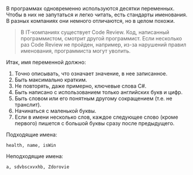 В программах одновременно используются десятки переменных. Чтобы в них не запутаться и легко читать, есть стандарты именования. В разных компаниях они немного отличаются, но в целом похожи.
>В IT-компаниях существует Code Review. Код, написанный программистом, смотрит другой программист. Если несколько раз Code Review не пройден, например, из-за нарушений правил именования, программиста могут уволить.

Итак, имя переменной должно:

1. Точно описывать, что означает значение, в нее записанное. 
1. Быть максимально кратким.
1. Не повторять, даже примерно, ключевые слова C#.
1. Быть написано с использованием только английских букв и цифр.
1. Быть словом или его понятным другому сокращением (т.е. не транслит).
1. Начинаться с маленькой буквы.
1. Если в имени несколько слов, каждое следующее слово (кроме первого) пишется с большой буквы сразу после предыдущего.

Подходящие имена:
```
health, name, isWin
```
Неподходящие имена:
```
a, sdvbscxvxhb, Zdorovie
```
